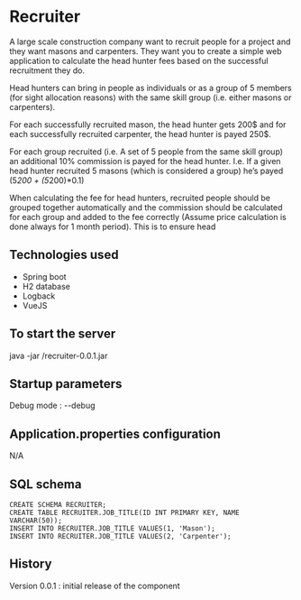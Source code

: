 # Recruiter

A large scale construction company want to recruit people for a project and they want masons
and carpenters.
They want you to create a simple web application to calculate the head hunter fees based on the
successful recruitment they do.

Head hunters can bring in people as individuals or as a group of 5 members (for sight allocation
reasons) with the same skill group (i.e. either masons or carpenters).

For each successfully recruited mason, the head hunter gets 200$ and for each successfully
recruited carpenter, the head hunter is payed 250$.

For each group recruited (i.e. A set of 5 people from the same skill group) an additional 10%
commission is payed for the head hunter. I.e. If a given head hunter recruited 5 masons (which is
considered a group) he’s payed (5*200 + (5*200)*0.1)

When calculating the fee for head hunters, recruited people should be grouped together
automatically and the commission should be calculated for each group and added to the fee
correctly (Assume price calculation is done always for 1 month period). This is to ensure head

## Technologies used
- Spring boot
- H2 database
- Logback
- VueJS

## To start the server

 java -jar <PATH>/recruiter-0.0.1.jar

## Startup parameters

Debug mode : --debug

## Application.properties configuration

N/A

## SQL schema

```
CREATE SCHEMA RECRUITER;
CREATE TABLE RECRUITER.JOB_TITLE(ID INT PRIMARY KEY, NAME VARCHAR(50));
INSERT INTO RECRUITER.JOB_TITLE VALUES(1, 'Mason');
INSERT INTO RECRUITER.JOB_TITLE VALUES(2, 'Carpenter');
```

## History

Version 0.0.1 : initial release of the component
